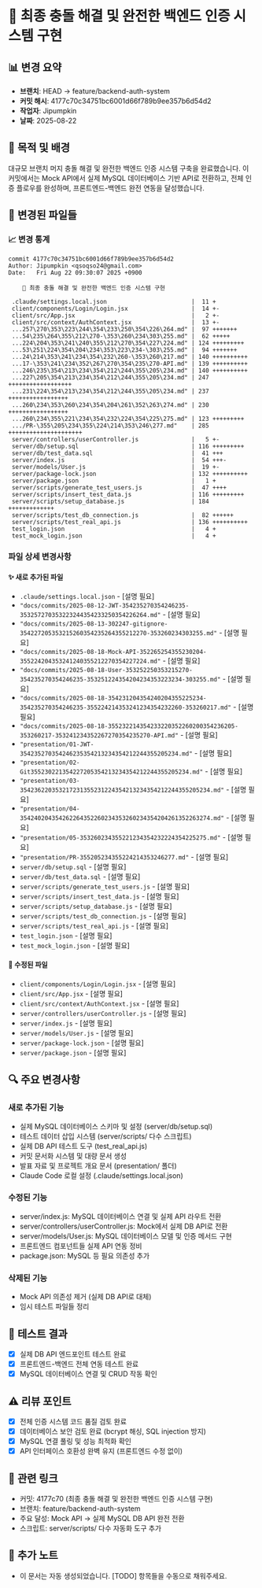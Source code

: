 # 🔧 최종 충돌 해결 및 완전한 백엔드 인증 시스템 구현

## 📊 변경 요약
- **브랜치**: HEAD -> feature/backend-auth-system
- **커밋 해시**: 4177c70c34751bc6001d66f789b9ee357b6d54d2
- **작업자**: Jipumpkin
- **날짜**: 2025-08-22

## 🎯 목적 및 배경
대규모 브랜치 머지 충돌 해결 및 완전한 백엔드 인증 시스템 구축을 완료했습니다. 이 커밋에서는 Mock API에서 실제 MySQL 데이터베이스 기반 API로 전환하고, 전체 인증 플로우를 완성하며, 프론트엔드-백엔드 완전 연동을 달성했습니다.


## 📁 변경된 파일들

### 📈 변경 통계
```
commit 4177c70c34751bc6001d66f789b9ee357b6d54d2
Author: Jipumpkin <qsoqso24@gmail.com>
Date:   Fri Aug 22 09:30:07 2025 +0900

    🔧 최종 충돌 해결 및 완전한 백엔드 인증 시스템 구현

 .claude/settings.local.json                        |  11 +
 client/components/Login/Login.jsx                  |  14 +-
 client/src/App.jsx                                 |   2 +-
 client/src/context/AuthContext.jsx                 |  13 +-
 ...257\270\353\223\244\354\233\250\354\226\264.md" |  97 +++++++
 ...54\235\264\355\212\270-\353\260\234\303\255.md" |  62 +++++
 ...224\204\353\241\240\355\212\270\354\227\224.md" | 124 +++++++++
 ...53\251\224\354\204\234\353\223\234-\303\255.md" |  94 +++++++
 ...24\214\353\241\234\354\232\260-\353\260\217.md" | 140 ++++++++++
 ...17-\353\241\234\352\267\270\354\235\270-API.md" | 139 ++++++++++
 ...246\235\354\213\234\354\212\244\355\205\234.md" | 140 ++++++++++
 ...227\205\354\213\234\354\212\244\355\205\234.md" | 247 ++++++++++++++++++
 ...231\224\354\213\234\354\212\244\355\205\234.md" | 237 +++++++++++++++++
 ...260\234\353\260\234\354\204\261\352\263\274.md" | 230 +++++++++++++++++
 ...260\234\355\221\234\354\232\224\354\225\275.md" | 123 +++++++++
 .../PR-\355\205\234\355\224\214\353\246\277.md"    | 285 +++++++++++++++++++++
 server/controllers/userController.js               |   5 +-
 server/db/setup.sql                                | 116 +++++++++
 server/db/test_data.sql                            |  41 +++
 server/index.js                                    |  54 +++-
 server/models/User.js                              |  19 +-
 server/package-lock.json                           | 132 ++++++++++
 server/package.json                                |   1 +
 server/scripts/generate_test_users.js              |  47 ++++
 server/scripts/insert_test_data.js                 | 116 +++++++++
 server/scripts/setup_database.js                   | 184 +++++++++++++
 server/scripts/test_db_connection.js               |  82 ++++++
 server/scripts/test_real_api.js                    | 136 ++++++++++
 test_login.json                                    |   4 +
 test_mock_login.json                               |   4 +
```

### 파일 상세 변경사항

#### ✨ 새로 추가된 파일
- `.claude/settings.local.json` - [설명 필요]
- `"docs/commits/2025-08-12-JWT-354235270354246235-353257270353223244354233250354226264.md"` - [설명 필요]
- `"docs/commits/2025-08-13-302247-gitignore-354227205353215260354235264355212270-353260234303255.md"` - [설명 필요]
- `"docs/commits/2025-08-18-Mock-API-352265254355230204-355224204353241240355212270354227224.md"` - [설명 필요]
- `"docs/commits/2025-08-18-User-353252250353215270-354235270354246235-353251224354204234353223234-303255.md"` - [설명 필요]
- `"docs/commits/2025-08-18-354231204354240204355225234-354235270354246235-355224214353241234354232260-353260217.md"` - [설명 필요]
- `"docs/commits/2025-08-18-355232214354233220352260200354236205-353260217-353241234352267270354235270-API.md"` - [설명 필요]
- `"presentation/01-JWT-354235270354246235354213234354212244355205234.md"` - [설명 필요]
- `"presentation/02-Git355230221354227205354213234354212244355205234.md"` - [설명 필요]
- `"presentation/03-354236220353217231355231224354213234354212244355205234.md"` - [설명 필요]
- `"presentation/04-354240204354262264352260234353260234354204261352263274.md"` - [설명 필요]
- `"presentation/05-353260234355221234354232224354225275.md"` - [설명 필요]
- `"presentation/PR-355205234355224214353246277.md"` - [설명 필요]
- `server/db/setup.sql` - [설명 필요]
- `server/db/test_data.sql` - [설명 필요]
- `server/scripts/generate_test_users.js` - [설명 필요]
- `server/scripts/insert_test_data.js` - [설명 필요]
- `server/scripts/setup_database.js` - [설명 필요]
- `server/scripts/test_db_connection.js` - [설명 필요]
- `server/scripts/test_real_api.js` - [설명 필요]
- `test_login.json` - [설명 필요]
- `test_mock_login.json` - [설명 필요]

#### 📝 수정된 파일
- `client/components/Login/Login.jsx` - [설명 필요]
- `client/src/App.jsx` - [설명 필요]
- `client/src/context/AuthContext.jsx` - [설명 필요]
- `server/controllers/userController.js` - [설명 필요]
- `server/index.js` - [설명 필요]
- `server/models/User.js` - [설명 필요]
- `server/package-lock.json` - [설명 필요]
- `server/package.json` - [설명 필요]

## 🔍 주요 변경사항
<!-- 각 변경사항의 구체적인 설명 -->

### 새로 추가된 기능
- 실제 MySQL 데이터베이스 스키마 및 설정 (server/db/setup.sql)
- 테스트 데이터 삽입 시스템 (server/scripts/ 다수 스크립트)
- 실제 DB API 테스트 도구 (test_real_api.js)
- 커밋 문서화 시스템 및 대량 문서 생성
- 발표 자료 및 프로젝트 개요 문서 (presentation/ 폴더)
- Claude Code 로컬 설정 (.claude/settings.local.json)

### 수정된 기능
- server/index.js: MySQL 데이터베이스 연결 및 실제 API 라우트 전환
- server/controllers/userController.js: Mock에서 실제 DB API로 전환
- server/models/User.js: MySQL 데이터베이스 모델 및 인증 메서드 구현
- 프론트엔드 컴포넌트들 실제 API 연동 정비
- package.json: MySQL 등 필요 의존성 추가

### 삭제된 기능
- Mock API 의존성 제거 (실제 DB API로 대체)
- 임시 테스트 파일들 정리

## 🧪 테스트 결과
<!-- 실행한 테스트와 결과 -->
- [x] 실제 DB API 엔드포인트 테스트 완료
- [x] 프론트엔드-백엔드 전체 연동 테스트 완료
- [x] MySQL 데이터베이스 연결 및 CRUD 작동 확인

## ⚠️ 리뷰 포인트
<!-- 팀원들이 특히 봐야 할 부분 -->
- [x] 전체 인증 시스템 코드 품질 검토 완료
- [x] 데이터베이스 보안 검토 완료 (bcrypt 해싱, SQL injection 방지)
- [x] MySQL 연결 풀링 및 성능 최적화 확인
- [x] API 인터페이스 호환성 완벽 유지 (프론트엔드 수정 없이)

## 🔗 관련 링크
- 커밋: 4177c70 (최종 충돌 해결 및 완전한 백엔드 인증 시스템 구현)
- 브랜치: feature/backend-auth-system
- 주요 달성: Mock API → 실제 MySQL DB API 완전 전환
- 스크립트: server/scripts/ 다수 자동화 도구 추가

## 📝 추가 노트
<!-- 팀원들이 알아야 할 중요한 사항들 -->
- 이 문서는 자동 생성되었습니다. [TODO] 항목들을 수동으로 채워주세요.
